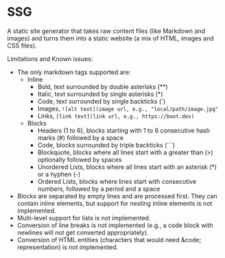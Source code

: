 # SSG

A static site generator that takes raw content files (like Markdown and images) and turns them into a static website (a mix of HTML, images and CSS files).

Limitations and Known issues:

* The only markdown tags supported are:
    * Inline
        * Bold, text surrounded by double asterisks (**)
        * Italic, text surrounded by single asterisks (*)
        * Code, text surrounded by single backticks (`)
        * Images, `![alt text](image url, e.g., "local/path/image.jpg"`
        * Links, `[link text](link url, e.g., https://boot.dev)`
    * Blocks
        * Headers (1 to 6), blocks starting with 1 to 6 consecutive hash marks (#) followed by a space
        * Code, blocks surrounded by triple backticks (```)
        * Blockquote, blocks where all lines start with a greater than (>) optionally followed by spaces
        * Unordered Lists, blocks where all lines start with an asterisk (*) or a hyphen (-)
        * Ordered Lists, blocks where lines start with consecutive numbers, followed by a period and a space
* Blocks are separated by empty lines and are processed first. They can contain inline elements, but support for nesting inline elements is not implemented.
* Multi-level support for lists is not implemented.
* Conversion of line breaks is not implemented (e.g., a code block with newlines will not get converted appropriately).
* Conversion of HTML entities (characters that would need &amp;code; representation) is not implemented.
